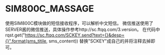 # SIM800C_MASSAGE
使用SIM800C模块做的短信接收程序，可以解析中文短信。
微信推送使用了SERVER酱的微信推送，具体操作参考http://sc.ftqq.com/3.version。
在代码中 rqst.get("https://sc.ftqq.com/SCKEY.send?text={}&desp={}".format(sms_titile, sms_content)) 替换"SCKEY"成自己的并将注释去掉即可。
